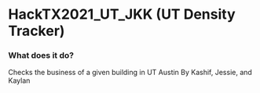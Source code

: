 # HackTX2021_UT_JKK (UT Density Tracker)
### What does it do?

Checks the business of a given building in UT Austin
By Kashif, Jessie, and Kaylan
